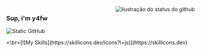 <img align='right' src="https://github-readme-stats.vercel.app/api?username=tecniccomsono&show_icons=true&title_color=783c00&text_color=af552e&icon_color=783c00&bg_color=f8efd4&cache_seconds=2300" alt="ilustração do status do github">

### Sup, i'm y4fw

<img src="https://img.shields.io/static/v1?label=Overview&message=tecniccomsono&color=f8efd4&style=for-the-badge&logo=GitHub" alt="Static GitHub">

<p>
  <\br>[![My Skills](https://skillicons.dev/icons?i=js)](https://skillicons.dev)
</p>

